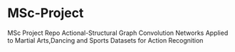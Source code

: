 # MSc-Project
MSc Project Repo
Actional-Structural Graph Convolution Networks Applied to Martial Arts,Dancing and Sports Datasets for Action Recognition
